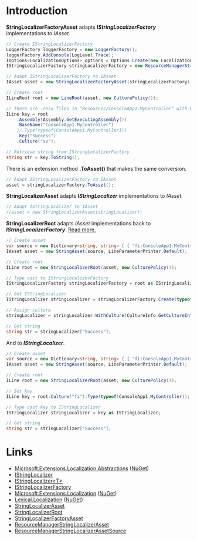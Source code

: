 # Introduction
**StringLocalizerFactoryAsset** adapts <b><i>IStringLocalizerFactory</i></b> implementations to *IAsset*.

```csharp
// Create IStringLocalizerFactory
LoggerFactory loggerFactory = new LoggerFactory();
loggerFactory.AddConsole(LogLevel.Trace);
IOptions<LocalizationOptions> options = Options.Create(new LocalizationOptions { ResourcesPath = "" });
IStringLocalizerFactory stringLocalizerFactory = new ResourceManagerStringLocalizerFactory(options, loggerFactory);

// Adapt IStringLocalizerFactory to IAsset
IAsset asset = new StringLocalizerFactoryAsset(stringLocalizerFactory);

// Create root
ILineRoot root = new LineRoot(asset, new CulturePolicy());

// There are .resx files in "Resources/ConsoleApp1.MyController" with keys "Success" and "Error"
ILine key = root
    .Assembly(Assembly.GetExecutingAssembly())
    .BaseName("ConsoleApp1.MyController")
    //.Type(typeof(ConsoleApp1.MyController1))
    .Key("Success")
    .Culture("sv");

// Retrieve string from IStringLocalizerFactory
string str = key.ToString();
```

There is an extension method **.ToAsset()** that makes the same conversion.

```csharp
// Adapt IStringLocalizerFactory to IAsset
asset = stringLocalizerFactory.ToAsset();
```

**StringLocalizerAsset** adapts <b><i>IStringLocalizer</i></b> implementations to *IAsset*.

```csharp
// Adapt IStringLocalizer to IAsset
//asset = new StringLocalizerAsset(stringLocalizer);
```

**StringLocalizerRoot** adapts *IAsset* implementations back to <b><i>IStringLocalizerFactory</i></b>. [Read more.](../ILine/ILineRoot/#string-localizer)

```csharp
// Create asset
var source = new Dictionary<string, string> { { "fi:ConsoleApp1.MyController:Success", "Onnistui" } };
IAsset asset = new StringAsset(source, LineParameterPrinter.Default);

// Create root
ILine root = new StringLocalizerRoot(asset, new CulturePolicy());

// Type cast to IStringLocalizerFactory
IStringLocalizerFactory stringLocalizerFactory = root as IStringLocalizerFactory;

// Get IStringLocalizer
IStringLocalizer stringLocalizer = stringLocalizerFactory.Create(typeof(ConsoleApp1.MyController));

// Assign culture
stringLocalizer = stringLocalizer.WithCulture(CultureInfo.GetCultureInfo("fi"));

// Get string
string str = stringLocalizer["Success"];
```

And to <b><i>IStringLocalizer</i></b>.

```csharp
// Create asset
var source = new Dictionary<string, string> { { "fi:ConsoleApp1.MyController:Success", "Onnistui" } };
IAsset asset = new StringAsset(source, LineParameterPrinter.Default);

// Create root
ILine root = new StringLocalizerRoot(asset, new CulturePolicy());

// Set key
ILine key = root.Culture("fi").Type(typeof(ConsoleApp1.MyController));

// Type cast key to IStringLocalizer
IStringLocalizer stringLocalizer = key as IStringLocalizer;

// Get string
string str = stringLocalizer["Success"];
```


# Links
* [Microsoft.Extensions.Localization.Abstractions](https://github.com/aspnet/Extensions/tree/master/src/Localization/Abstractions/src) ([NuGet](https://www.nuget.org/packages/Microsoft.Extensions.Localization.Abstractions/))
 * [IStringLocalizer](https://github.com/aspnet/Extensions/blob/master/src/Localization/Abstractions/src/IStringLocalizer.cs) 
 * [IStringLocalizer&lt;T&gt;](https://github.com/aspnet/Extensions/blob/master/src/Localization/Abstractions/src/IStringLocalizerOfT.cs)
 * [IStringLocalizerFactory](https://github.com/aspnet/Extensions/blob/master/src/Localization/Abstractions/src/IStringLocalizerFactory.cs)
* [Microsoft.Extensions.Localization](https://github.com/aspnet/Localization/tree/master/src/Microsoft.Extensions.Localization) ([NuGet](https://www.nuget.org/packages/Microsoft.Extensions.Localization/))
* [Lexical.Localization](https://github.com/tagcode/Lexical.Localization/tree/master/Lexical.Localization) ([NuGet](https://www.nuget.org/packages/Lexical.Localization/))
 * [StringLocalizerAsset](https://github.com/tagcode/Lexical.Localization/blob/master/Lexical.Localization/StringAsset/StringLocalizerAsset.cs)
 * [StringLocalizerRoot](https://github.com/tagcode/Lexical.Localization/blob/master/Lexical.Localization/StringAsset/StringLocalizerRoot.cs)
 * [StringLocalizerFactoryAsset](https://github.com/tagcode/Lexical.Localization/blob/master/Lexical.Localization/StringAsset/StringLocalizerFactoryAsset.cs)
 * [ResourceManagerStringLocalizerAsset](https://github.com/tagcode/Lexical.Localization/blob/master/Lexical.Localization/StringAsset/ResourceManagerStringLocalizerAsset.cs)
 * [ResourceManagerStringLocalizerAssetSource](https://github.com/tagcode/Lexical.Localization/blob/master/Lexical.Localization/StringAsset/ResourceManagerStringLocalizerAssetSource.cs)
